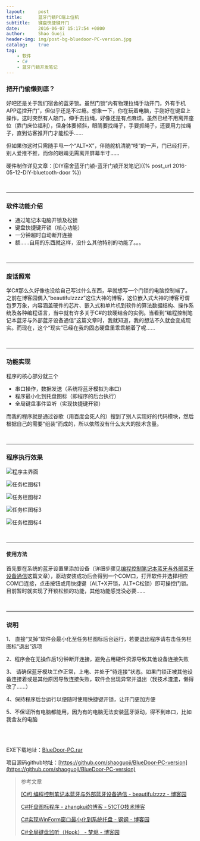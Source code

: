 ```yaml
---
layout:     post
title:      蓝牙门锁PC端上位机
subtitle:   键盘快捷键开门
date:       2016-06-07 15:17:54 +0800
author:     Shao Guoji
header-img: img/post-bg-bluedoor-PC-version.jpg
catalog:    true
tag:
    - 软件
    - C#
    - 蓝牙门锁开发笔记
---
```


### 把开门偷懒到底？

好吧还是关于我们宿舍的蓝牙锁。虽然门锁“内有物理拉绳手动开门，外有手机APP遥控开门”，但似乎还是不过瘾。想象一下，你在玩着电脑，手刚好在键盘上操作，这时突然有人敲门，伸手去拉绳，好像还是有点麻烦。虽然已经不用离开座位（靠门床位福利），但身体要倾斜，眼睛要找绳子，手要抓绳子，还要用力拉绳子，直到访客推开门才能松手……

但如果你这时只需随手甩一个“ALT+X”，伴随舵机清脆“吱”的一声，门已经打开，别人爱推不推，而你的眼睛无需离开屏幕半寸……


硬件制作详见文章：[DIY宿舍蓝牙门锁-蓝牙门锁开发笔记]({% post_url 2016-05-12-DIY-bluetooth-door %})


<br/>

---

### 软件功能介绍

*  通过笔记本电脑开锁及松锁
*  键盘快捷键开锁（核心功能）
*  一分钟超时自动断开连接
*  额……自用的东西就这样，没什么其他特别的功能了。。。

<br/>

---

### 废话照常

学C#那么久好像也没给自己写过什么东西，早就想写一个门锁的电脑控制端了。之前在博客园偶入“beautifulzzzz”这位大神的博客，这位嵌入式大神的博客可谓包罗万象，内容涵盖硬件的芯片、嵌入式和单片机到软件的算法数据结构、操作系统及各种编程语言，当中就有许多关于C#的软硬结合的实例。当看到“编程控制笔记本蓝牙与外部蓝牙设备通信”这篇文章时，我就知道，我的想法不久就会变成现实。而现在，这个“现实”已经在我的固态硬盘里乖乖躺着了呢……

<br/>

---

### 功能实现

程序的核心部分就三个

*  串口操作，数据发送（系统将蓝牙模拟为串口）
*  程序最小化到托盘图标（即程序的后台执行）
*  全局键盘事件监听（实现快捷键开锁）

而我的程序就是通过谷歌（用百度会死人的）搜到了别人实现好的代码模块，然后根据自己的需要“组装”而成的，所以依然没有什么太大的技术含量。

<br/>

---


### 程序执行效果

![程序主界面](http://odaps2f9v.bkt.clouddn.com/16-9-20/82245579.jpg)

![任务栏图标1](http://odaps2f9v.bkt.clouddn.com/16-9-20/82245579.jpg)

![任务栏图标2](http://odaps2f9v.bkt.clouddn.com/16-9-20/69872943.jpg)

![任务栏图标3](http://odaps2f9v.bkt.clouddn.com/16-9-20/61906231.jpg)

![任务栏图标4](http://odaps2f9v.bkt.clouddn.com/16-9-20/6353658.jpg)

<br/>

---

#### 使用方法

首先要在系统的蓝牙设置里添加设备（详细步骤见[编程控制笔记本蓝牙与外部蓝牙设备通信](http://www.cnblogs.com/zjutlitao/p/3886826.html)这篇文章），驱动安装成功后会得到一个COM口，打开软件并选择相应COM口连接，点击按钮或用快捷键（ALT+X开锁，ALT+C松锁）即可操控门锁。目前暂时就实现了开锁松锁的功能，其他功能感觉没必要……

<br/>

---

### 说明

1、 直接“叉掉”软件会最小化至任务栏图标后台运行，若要退出程序请右击任务栏图标“退出”选项

2、程序会在无操作后1分钟断开连接，避免占用硬件资源导致其他设备连接失败

3、 请确保蓝牙模块工作正常，上电、并处于“待连接”状态。如果门锁正被其他设备连接着或是其他原因导致连接失败，软件会出现异常并退出（我技术渣渣，懒得改了……）

4、保持程序后台运行以便随时使用快捷键开锁，让开门更加方便

5、不保证所有电脑都能用，因为有的电脑无法安装蓝牙驱动，得不到串口，比如我舍友的电脑

<br/>

<br/>

EXE下载地址：[BlueDoor-PC.rar]({{site.baseurl}}/res/BlueDoor-PC.rar)

项目源码github地址：[https://github.com/shaoguoji/BlueDoor-PC-version](https://github.com/shaoguoji/BlueDoor-PC-version)

> 参考文章
> 
> [[C#]  编程控制笔记本蓝牙与外部蓝牙设备通信 - beautifulzzzz - 博客园](http://www.cnblogs.com/zjutlitao/p/3886826.html)
> 
> [C#托盘图标程序 - zhangkui的博客 - 51CTO技术博客](http://zhangkui.blog.51cto.com/1796259/508117)
> 
> [C#实现WinForm窗口最小化到系统托盘 - 钢钢 - 博客园](http://www.cnblogs.com/xugang/archive/2007/12/19/1006005.html)
> 
> [C#全局键盘监听（Hook） - 梦烬 - 博客园](http://www.cnblogs.com/ayqy/p/3636427.html)